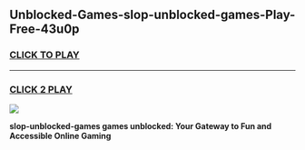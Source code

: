 
## Unblocked-Games-slop-unblocked-games-Play-Free-43u0p
<h3>
<a href="https://premium76.site?title=slop-unblocked-games&ref=10A">CLICK TO PLAY</a></h3>
<hr>

<h3>
<a href="https://premium76.site?title=slop-unblocked-games&ref=10A">CLICK 2 PLAY</a>
  
</h3>

<a href="https://premium76.site?title=slop-unblocked-games&ref=10A"><img src="https://clearcache.store/games.png"></a>


**slop-unblocked-games games unblocked: Your Gateway to Fun and Accessible Online Gaming**
